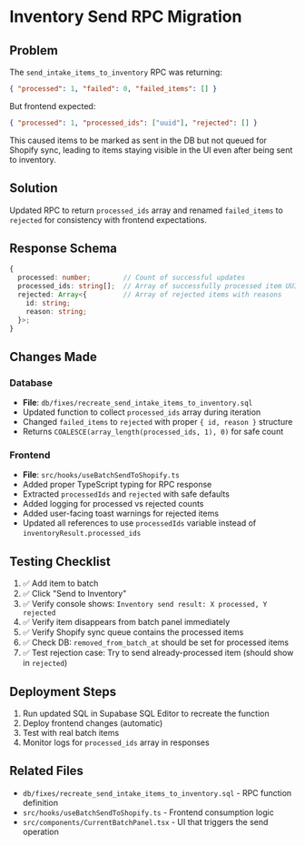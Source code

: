 # Inventory Send RPC Migration

## Problem
The `send_intake_items_to_inventory` RPC was returning:
```json
{ "processed": 1, "failed": 0, "failed_items": [] }
```

But frontend expected:
```json
{ "processed": 1, "processed_ids": ["uuid"], "rejected": [] }
```

This caused items to be marked as sent in the DB but not queued for Shopify sync, leading to items staying visible in the UI even after being sent to inventory.

## Solution
Updated RPC to return `processed_ids` array and renamed `failed_items` to `rejected` for consistency with frontend expectations.

## Response Schema
```typescript
{
  processed: number;        // Count of successful updates
  processed_ids: string[];  // Array of successfully processed item UUIDs
  rejected: Array<{         // Array of rejected items with reasons
    id: string;
    reason: string;
  }>;
}
```

## Changes Made

### Database
- **File**: `db/fixes/recreate_send_intake_items_to_inventory.sql`
- Updated function to collect `processed_ids` array during iteration
- Changed `failed_items` to `rejected` with proper `{ id, reason }` structure
- Returns `COALESCE(array_length(processed_ids, 1), 0)` for safe count

### Frontend
- **File**: `src/hooks/useBatchSendToShopify.ts`
- Added proper TypeScript typing for RPC response
- Extracted `processedIds` and `rejected` with safe defaults
- Added logging for processed vs rejected counts
- Added user-facing toast warnings for rejected items
- Updated all references to use `processedIds` variable instead of `inventoryResult.processed_ids`

## Testing Checklist
1. ✅ Add item to batch
2. ✅ Click "Send to Inventory"
3. ✅ Verify console shows: `Inventory send result: X processed, Y rejected`
4. ✅ Verify item disappears from batch panel immediately
5. ✅ Verify Shopify sync queue contains the processed items
6. ✅ Check DB: `removed_from_batch_at` should be set for processed items
7. ✅ Test rejection case: Try to send already-processed item (should show in `rejected`)

## Deployment Steps
1. Run updated SQL in Supabase SQL Editor to recreate the function
2. Deploy frontend changes (automatic)
3. Test with real batch items
4. Monitor logs for `processed_ids` array in responses

## Related Files
- `db/fixes/recreate_send_intake_items_to_inventory.sql` - RPC function definition
- `src/hooks/useBatchSendToShopify.ts` - Frontend consumption logic
- `src/components/CurrentBatchPanel.tsx` - UI that triggers the send operation
